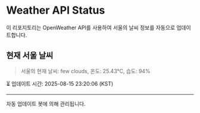 
# Weather API Status

이 리포지토리는 OpenWeather API를 사용하여 서울의 날씨 정보를 자동으로 업데이트합니다.

## 현재 서울 날씨
> 서울의 현재 날씨: few clouds, 온도: 25.43°C, 습도: 94%

⏳ 업데이트 시간: 2025-08-15 23:20:06 (KST)

---
자동 업데이트 봇에 의해 관리됩니다.
